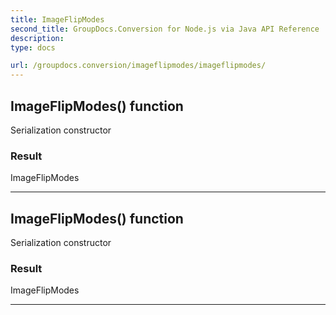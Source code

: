 ```yaml
---
title: ImageFlipModes
second_title: GroupDocs.Conversion for Node.js via Java API Reference
description: 
type: docs

url: /groupdocs.conversion/imageflipmodes/imageflipmodes/
---
```


## ImageFlipModes() function
Serialization constructor

### Result
ImageFlipModes


---


## ImageFlipModes() function
Serialization constructor

### Result
ImageFlipModes


---


